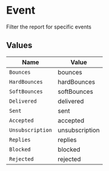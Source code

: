 # Event

Filter the report for specific events


## Values

| Name             | Value            |
| ---------------- | ---------------- |
| `Bounces`        | bounces          |
| `HardBounces`    | hardBounces      |
| `SoftBounces`    | softBounces      |
| `Delivered`      | delivered        |
| `Sent`           | sent             |
| `Accepted`       | accepted         |
| `Unsubscription` | unsubscription   |
| `Replies`        | replies          |
| `Blocked`        | blocked          |
| `Rejected`       | rejected         |